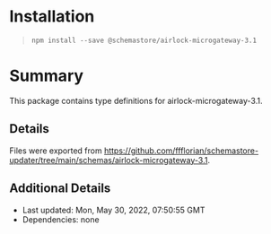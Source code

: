 # Installation
> `npm install --save @schemastore/airlock-microgateway-3.1`

# Summary
This package contains type definitions for airlock-microgateway-3.1.

## Details
Files were exported from https://github.com/ffflorian/schemastore-updater/tree/main/schemas/airlock-microgateway-3.1.

## Additional Details
* Last updated: Mon, May 30, 2022, 07:50:55 GMT
* Dependencies: none
